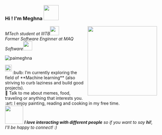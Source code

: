 ### Hi ! I'm Meghna <img src="https://media.giphy.com/media/mGcNjsfWAjY5AEZNw6/giphy.gif" width="50"></h2>
<img align='right' src="https://media.giphy.com/media/ieyl9zmCjO4b4t6qoY/giphy.gif" width="230">
<p><em>MTech student at IIITB<img src="https://media.giphy.com/media/fYSnHlufseco8Fh93Z/giphy.gif" width="30"></br>Former Software Enginner at MAQ Software<img src="https://media.giphy.com/media/WUlplcMpOCEmTGBtBW/giphy.gif" width="30"> 
</em></p>

<p align="left"> <img src="https://komarev.com/ghpvc/?username=paimeghna" alt="paimeghna" /> </p>

<a href="https://www.linkedin.com/in/meghna-pai/">
  <img align="left" alt="Meghna's LinkdeIN" width="22px" src="https://cdn.jsdelivr.net/npm/simple-icons@v3/icons/linkedin.svg" />
</a>
</br>
 :bulb: I’m currently exploring the field of **Machine learning** (also striving to curb laziness and build good projects).</br>
 💬 Talk to me about memes, food, traveling or anything that interests you.</br>
 :art: I enjoy painting, reading and cooking in my free time.
 
</br>
<img src="https://media.giphy.com/media/LnQjpWaON8nhr21vNW/giphy.gif" width="60"> <em><b>I love interacting with different people</b> so if you want to say <b>hi!</b>, I'll be happy to connect! :)</em>
